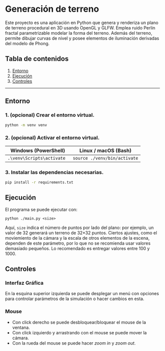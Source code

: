# Generación de terreno

Este proyecto es una aplicación en Python que genera y renderiza un plano de terreno procedural en 3D usando OpenGL y GLFW. Emplea ruido Perlin fractal parametrizable modelar la forma del terreno. Además del terreno, permite dibujar curvas de nivel y posee elementos de iluminación derivadas del modelo de Phong.

## Tabla de contenidos

1. [Entorno](#entorno)  
2. [Ejecución](#ejecución)  
3. [Controles](#controles)  

---

## Entorno

### 1. (opcional) Crear el entorno virtual.

```bash
python -m venv venv
```

### 2. (opcional) Activar el entorno virtual.

| **Windows (PowerShell)**                 | **Linux / macOS (Bash)**                |
|------------------------------------------|-----------------------------------------|
| `.\venv\Scripts\activate `| `source ./venv/bin/activate` |

### 3. Instalar las dependencias necesarias.

```bash
pip install -r requirements.txt
```

## Ejecución

El programa se puede ejecutar con:
```
python ./main.py <size>
```

Aquí, `size` indica el número de puntos por lado del plano: por ejemplo, un valor de 32 generará un terreno de 32×32 puntos. Ciertos ajustes, como el moviemiento de la cámara y la escala de otros elementos de la escena, dependen de este parámetro, por lo que no se recomienda usar valores demasiado pequeños. Lo recomendado es entregar valores entre 100 y 1000.

## Controles

### Interfaz Gráfica

En la esquina superior izquierda se puede desplegar un menú con opciones para controlar parámetros de la simulación o hacer cambios en esta.

### Mouse

- Con click derecho se puede desbloquear/bloquear el mouse de la ventana.
- Con click izquierdo y arrastrando con el mouse se puede mover la cámara.
- Con la rueda del mouse se puede hacer _zoom in_ y _zoom out_.